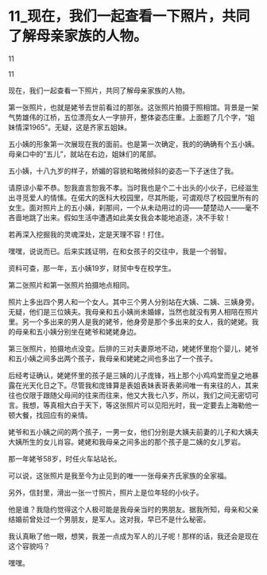 # 11_现在，我们一起查看一下照片，共同了解母亲家族的人物。

11

11

现在，我们一起查看一下照片，共同了解母亲家族的人物。

第一张照片，也就是姥爷去世前看过的那张。这张照片拍摄于照相馆。背景是一架气势雄伟的江桥，五位漂亮女人一字排开，整体姿态庄重。上面题了几个字，“姐妹情深1965”。无疑，这是齐家五姐妹。

五小姨的形象第一次展现在我的面前。也是第一次确定，我的的确确有个五小姨。母亲口中的“五儿”，就站在右边，姐妹们的尾部。

五小姨，十八九岁的样子，娇媚的容貌和略微倾斜的姿态一下子迷住了我。

请原谅小辈不恭。恕我直言恕我不孝。当时我也是个二十出头的小伙子，已经滋生出寻觅爱人的情愫。在偌大的医科大校园里，尽其所能，可谓观尽了校园里所有的女生。面对照片上的五小姨，刹那间，一个从未动用过的词——楚楚动人——毫不吝啬地跳了出来。假如生活中遭遇如此美女我会本能地追逐，决不手软！

若再深入挖掘我的灵魂深处，定是天理不容！打住。

嘿嘿，说说而已。后来实践证明，在和女孩子的交往中，我是一个弱智。

资料可查，那一年，五小姨19岁，财贸中专在校学生。

第二张照片和第一张照片拍摄地点相同。

照片上多出四个男人和一个女人。其中三个男人分别站在大姨、二姨、三姨身旁。无疑，他们是三位姨夫。我母亲和五小姨尚未婚嫁，当然也就没有男人相陪在照片里。另一个多出来的男人是我的姥爷，他身旁是那个多出来的女人，我的姥姥。我的母亲和五小姨分别坐在姥爷和姥姥身边。

第三张照片，拍摄地点没变。后排的三对夫妻原地不动，姥姥怀里抱个婴儿，姥爷和五小姨之间多出两个孩子，我母亲和姥姥之间也多出了一个孩子。

后经考证确认，姥姥怀里的孩子是三姨的儿子庞锋，裆上那个小鸡鸡堂而皇之地暴露在光天化日之下。尽管我和庞锋算是表姐表妹表哥表弟间唯一有来往的人，其来往也仅限于跟随父母间的往来而往来，他又大我七八岁，所以，我们之间无密切可言。我想，等真相大白于天下，等这张照片可以见阳光时，我一定要去上海勒他一顿大餐，找回应有的亲情。

姥爷和五小姨之间的两个孩子，一男一女，他们分别是大姨夫前妻的儿子和大姨夫大姨所生的女儿肖容。姥姥和我母亲之间多出的那个孩子是二姨的女儿罗岩。

那一年姥爷58岁，时任火车站站长。

可以说，这张照片是我至今为止见到的唯一一张母亲齐氏家族的全家福。

另外，信封里，滑出一张一寸照片，照片上是位年轻的小伙子。

他是谁？我隐约觉得这个人极可能是我母亲当时的男朋友。据我所知，母亲和父亲结婚前曾处过一个男朋友，是军人。这对我，早已不是什么秘密。

我认真瞅了他一眼，想笑，我差一点成为军人的儿子呢！那样的话，我还会是现在这个容貌吗？

嘿嘿。